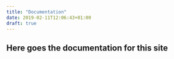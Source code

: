 ```yaml
---
title: "Documentation"
date: 2019-02-11T12:06:43+01:00
draft: true
---
```


## Here goes the documentation for this site